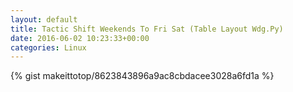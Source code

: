 ```yaml
---
layout: default                                                                                                              
title: Tactic Shift Weekends To Fri Sat (Table Layout Wdg.Py)                                                                                                                       
date: 2016-06-02 10:23:33+00:00                                                                                                                        
categories: Linux                                                                                                                
---                                                                                                                              
```


{% gist makeittotop/8623843896a9ac8cbdacee3028a6fd1a %}                                                                                                           

